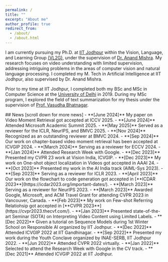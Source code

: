 ```yaml
---
permalink: /
title: ""
excerpt: "About me"
author_profile: true
redirect_from: 
  - /about/
  - /about.html
---
```

I am currently pursuing my Ph.D. at [IIT Jodhpur](https://iitj.ac.in/) within the Vision, Language, and Learning Group [(VL2G)](https://vl2g.github.io/), under the supervision of [Dr. Anand Mishra](https://anandmishra22.github.io/). My research focuses on video understanding with limited supervision, addressing intriguing problems in the areas of computer vision and natural language processing. I completed my M. Tech in Artificial Intelligence at IIT Jodhpur, also supervised by Dr. Anand Mishra.

Prior to my time at IIT Jodhpur, I completed both my BSc and MSc in Computer Science at the [University of Delhi](https://cs.du.ac.in/) in 2019. During my MSc program, I explored the field of text summarization for my thesis under the supervision of [Prof. Vasudha Bhatnagar](https://people1.du.ac.in/~vbhatnagar/).


<div class="news-scroll" markdown="1">
## News [scroll down for more news]
- **[June 2024]** My paper on Video Moment Retrieval got accepted at ICCV 2025.    
- **[June 2024]** Attended Microsoft Academic Summit 2025.  
- **[May 2025]** Served as a reviewer for the ICLR, NeurIPS, and BMVC 2025.  
- **[Nov 2024]** Recognized as an outstanding reviewer at BMVC 2024.
- **[Sep 2024]** Our work on chapter-based video moment retrieval has been accepted at ICVGIP 2024.  
- **[March 2024]** Serving as a reviewer for ECCV 2024.
- **[Jan 2024]** Attended Research Week with Google.
- **[Dec 2023]** Presented my CVPR 23 work at Vision India, ICVGIP.
- **[Dec 2023]** My work on One-shot object localization in Videos got accepted in AAAI 24.
- **[Oct 2023]** Presented my work in the AI India track (AIML-Sys 2023).
- **[Sep 2023]** Serving as a reviewer for ICLR 2023.
- **[April 2023]** Our work on the flowchart to code generation got accepted in [**ICDAR 2023**](https://icdar2023.org/important-dates/). 
- **[March 2023]** Serving as a reviewer for NeurIPS 2023.  
- **[March 2023]** Awarded Google, Microsoft, and ACM Travel Grant for attending CVPR 2023 in Vancouver, Canada. 
- **[Feb 2023]** My work on Few-shot Referring Relatiohsip got accepted in [**CVPR 2023**](https://cvpr2023.thecvf.com/). 
- **[Jan 2023]** Presented state-of-the-art Seminar (SOTA) on Interpreting Video Content using Limited Labels. 
- **[Dec 2022]** Given a tutorial on Sequence Models during 1st Winter School on Responsible AI organized by IIT Jodhpur. 
- **[Dec 2022]** Attended ICVGIP 2022 at IIT Gandhinagar. 
- **[Sep 2022]** Presented my work during the Youth Conclave organized by INAE-SERB, IIT Jodhpur 2022. 
- **[Jun 2022]** Attended CVPR 2022 virtually.
- **[Jan 2022]** Selected to attend the Research Week with Google in the CV track.
- **[Dec 2021]** Attended ICVGIP 2022 at IIT Jodhpur. 

</div>


